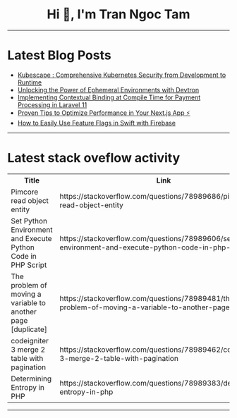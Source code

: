 <h1 align="center">Hi 👋, I'm Tran Ngoc Tam</h1>

---

# Latest Blog Posts 
<!-- BLOG-POST-LIST:START -->
- [Kubescape : Comprehensive Kubernetes Security from Development to Runtime](https://dev.to/farshad_nick/kubescape-comprehensive-kubernetes-security-from-development-to-runtime-2k80)
- [Unlocking the Power of Ephemeral Environments with Devtron](https://dev.to/devtron_inc/unlocking-the-power-of-ephemeral-environments-with-devtron-3bp7)
- [Implementing Contextual Binding at Compile Time for Payment Processing in Laravel 11](https://dev.to/websilvercraft/implementing-contextual-binding-at-compile-time-for-payment-processing-in-laravel-11-3h9g)
- [Proven Tips to Optimize Performance in Your Next.js App ⚡️](https://dev.to/alisamir/proven-tips-to-optimize-performance-in-your-nextjs-app-lpc)
- [How to Easily Use Feature Flags in Swift with Firebase](https://dev.to/silviaespanagil/how-to-easily-use-feature-flags-in-swift-with-firebase-1g4)
<!-- BLOG-POST-LIST:END -->

---

# Latest stack oveflow activity
<table>
  <tr><th>Title</th><th>Link</th></tr>
  <!-- STACKOVERFLOW:START --><tr><td>Pimcore read object entity</td><td>https://stackoverflow.com/questions/78989686/pimcore-read-object-entity</td></tr><tr><td>Set Python Environment and Execute Python Code in PHP Script</td><td>https://stackoverflow.com/questions/78989606/set-python-environment-and-execute-python-code-in-php-script</td></tr><tr><td>The problem of moving a variable to another page [duplicate]</td><td>https://stackoverflow.com/questions/78989481/the-problem-of-moving-a-variable-to-another-page</td></tr><tr><td>codeigniter 3 merge 2 table with pagination</td><td>https://stackoverflow.com/questions/78989462/codeigniter-3-merge-2-table-with-pagination</td></tr><tr><td>Determining Entropy in PHP</td><td>https://stackoverflow.com/questions/78989383/determining-entropy-in-php</td></tr><!-- STACKOVERFLOW:END -->
</table>

---


